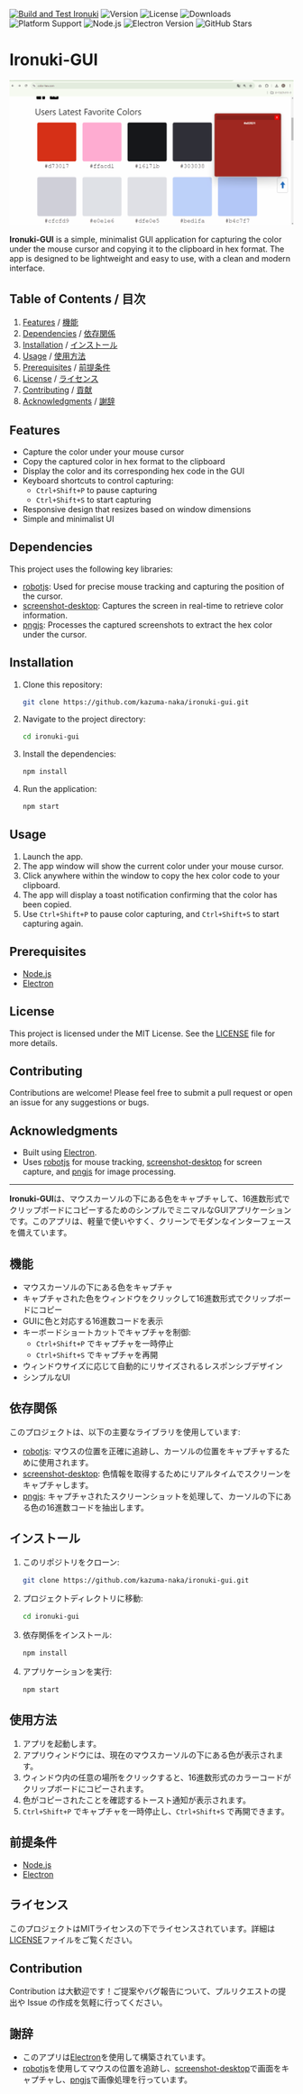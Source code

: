[![Build and Test Ironuki](https://github.com/kazuma-naka/ironuki-gui/actions/workflows/build.yml/badge.svg)](https://github.com/kazuma-naka/ironuki-gui/actions/workflows/build.yml) ![Version](https://img.shields.io/github/package-json/v/kazuma-naka/ironuki-gui) ![License](https://img.shields.io/github/license/kazuma-naka/ironuki-gui) ![Downloads](https://img.shields.io/github/downloads/kazuma-naka/ironuki-gui/total) ![Platform Support](https://img.shields.io/badge/platform-Linux%20|%20Windows%20|%20macOS-blue) ![Node.js](https://img.shields.io/badge/node-%3E=20.11.0-brightgreen) ![Electron Version](https://img.shields.io/badge/electron-v30.5.1-blue) ![GitHub Stars](https://img.shields.io/github/stars/kazuma-naka/ironuki-gui)

# Ironuki-GUI

![demo gif](demo/ironuki-gui-demo.gif)

**Ironuki-GUI** is a simple, minimalist GUI application for capturing the color under the mouse cursor and copying it to the clipboard in hex format. The app is designed to be lightweight and easy to use, with a clean and modern interface.

## Table of Contents / 目次

1. [Features](#features) / [機能](#機能)
2. [Dependencies](#dependencies) / [依存関係](#依存関係)
3. [Installation](#installation) / [インストール](#インストール)
4. [Usage](#usage) / [使用方法](#使用方法)
5. [Prerequisites](#prerequisites) / [前提条件](#前提条件)
6. [License](#license) / [ライセンス](#ライセンス)
7. [Contributing](#contributing) / [貢献](#貢献)
8. [Acknowledgments](#acknowledgments) / [謝辞](#謝辞)

## Features

- Capture the color under your mouse cursor
- Copy the captured color in hex format to the clipboard
- Display the color and its corresponding hex code in the GUI
- Keyboard shortcuts to control capturing:
  - `Ctrl+Shift+P` to pause capturing
  - `Ctrl+Shift+S` to start capturing
- Responsive design that resizes based on window dimensions
- Simple and minimalist UI

## Dependencies

This project uses the following key libraries:

- [robotjs](https://www.npmjs.com/package/robotjs): Used for precise mouse tracking and capturing the position of the cursor.
- [screenshot-desktop](https://www.npmjs.com/package/screenshot-desktop): Captures the screen in real-time to retrieve color information.
- [pngjs](https://www.npmjs.com/package/pngjs): Processes the captured screenshots to extract the hex color under the cursor.

## Installation

1. Clone this repository:
   ```bash
   git clone https://github.com/kazuma-naka/ironuki-gui.git
   ```
2. Navigate to the project directory:
   ```bash
   cd ironuki-gui
   ```
3. Install the dependencies:
   ```bash
   npm install
   ```
4. Run the application:
   ```bash
   npm start
   ```

## Usage

1. Launch the app.
2. The app window will show the current color under your mouse cursor.
3. Click anywhere within the window to copy the hex color code to your clipboard.
4. The app will display a toast notification confirming that the color has been copied.
5. Use `Ctrl+Shift+P` to pause color capturing, and `Ctrl+Shift+S` to start capturing again.

## Prerequisites

- [Node.js](https://nodejs.org/)
- [Electron](https://www.electronjs.org/)

## License

This project is licensed under the MIT License. See the [LICENSE](LICENSE) file for more details.

## Contributing

Contributions are welcome! Please feel free to submit a pull request or open an issue for any suggestions or bugs.

## Acknowledgments

- Built using [Electron](https://www.electronjs.org/).
- Uses [robotjs](https://www.npmjs.com/package/robotjs) for mouse tracking, [screenshot-desktop](https://www.npmjs.com/package/screenshot-desktop) for screen capture, and [pngjs](https://www.npmjs.com/package/pngjs) for image processing.

---

**Ironuki-GUI**は、マウスカーソルの下にある色をキャプチャして、16進数形式でクリップボードにコピーするためのシンプルでミニマルなGUIアプリケーションです。このアプリは、軽量で使いやすく、クリーンでモダンなインターフェースを備えています。

## 機能

- マウスカーソルの下にある色をキャプチャ
- キャプチャされた色をウィンドウをクリックして16進数形式でクリップボードにコピー
- GUIに色と対応する16進数コードを表示
- キーボードショートカットでキャプチャを制御:
  - `Ctrl+Shift+P` でキャプチャを一時停止
  - `Ctrl+Shift+S` でキャプチャを再開
- ウィンドウサイズに応じて自動的にリサイズされるレスポンシブデザイン
- シンプルなUI

## 依存関係

このプロジェクトは、以下の主要なライブラリを使用しています:

- [robotjs](https://www.npmjs.com/package/robotjs): マウスの位置を正確に追跡し、カーソルの位置をキャプチャするために使用されます。
- [screenshot-desktop](https://www.npmjs.com/package/screenshot-desktop): 色情報を取得するためにリアルタイムでスクリーンをキャプチャします。
- [pngjs](https://www.npmjs.com/package/pngjs): キャプチャされたスクリーンショットを処理して、カーソルの下にある色の16進数コードを抽出します。

## インストール

1. このリポジトリをクローン:
   ```bash
   git clone https://github.com/kazuma-naka/ironuki-gui.git
   ```
2. プロジェクトディレクトリに移動:
   ```bash
   cd ironuki-gui
   ```
3. 依存関係をインストール:
   ```bash
   npm install
   ```
4. アプリケーションを実行:
   ```bash
   npm start
   ```

## 使用方法

1. アプリを起動します。
2. アプリウィンドウには、現在のマウスカーソルの下にある色が表示されます。
3. ウィンドウ内の任意の場所をクリックすると、16進数形式のカラーコードがクリップボードにコピーされます。
4. 色がコピーされたことを確認するトースト通知が表示されます。
5. `Ctrl+Shift+P` でキャプチャを一時停止し、`Ctrl+Shift+S` で再開できます。

## 前提条件

- [Node.js](https://nodejs.org/)
- [Electron](https://www.electronjs.org/)

## ライセンス

このプロジェクトはMITライセンスの下でライセンスされています。詳細は[LICENSE](LICENSE)ファイルをご覧ください。

## Contribution

Contribution は大歓迎です！ご提案やバグ報告について、プルリクエストの提出や Issue の作成を気軽に行ってください。

## 謝辞

- このアプリは[Electron](https://www.electronjs.org/)を使用して構築されています。
- [robotjs](https://www.npmjs.com/package/robotjs)を使用してマウスの位置を追跡し、[screenshot-desktop](https://www.npmjs.com/package/screenshot-desktop)で画面をキャプチャし、[pngjs](https://www.npmjs.com/package/pngjs)で画像処理を行っています。
